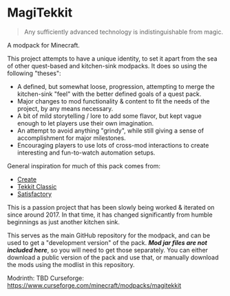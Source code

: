 # MagiTekkit
> Any sufficiently advanced technology is indistinguishable from magic.

A modpack for Minecraft.

This project attempts to have a unique identity, to set it apart from the sea of other quest-based and kitchen-sink modpacks.
It does so using the following "theses":
  - A defined, but somewhat loose, progression, attempting to merge the kitchen-sink "feel" with the better defined goals of a quest pack.
  - Major changes to mod functionality & content to fit the needs of the project, by any means necessary.
  - A bit of mild storytelling / lore to add some flavor, but kept vague enough to let players use their own imagination.
  - An attempt to avoid anything "grindy", while still giving a sense of accomplishment for major milestones.
  - Encouraging players to use lots of cross-mod interactions to create interesting and fun-to-watch automation setups.

General inspiration for much of this pack comes from:
  - [Create](https://github.com/Creators-of-Create/Create)
  - [Tekkit Classic](https://www.technicpack.net/modpack/tekkit.552560)
  - [Satisfactory](https://www.satisfactorygame.com/)

This is a passion project that has been slowly being worked & iterated on since around 2017.
In that time, it has changed significantly from humble beginnings as just another kitchen sink.

This serves as the main GitHub repository for the modpack, and can be used to get a "development version" of the pack.
***Mod jar files are not included here***, so you will need to get those separately.
You can either download a public version of the pack and use that, or manually download the mods using the modlist in this repository.

Modrinth: TBD
Curseforge: https://www.curseforge.com/minecraft/modpacks/magitekkit
